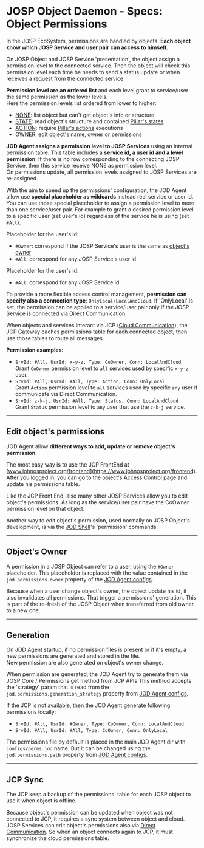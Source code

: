 # JOSP Object Daemon - Specs: Object Permissions

In the JOSP EcoSystem, permissions are handled by objects. **Each object know
which JOSP Service and user pair can access to himself.**

On JOSP Object and JOSP Service 'presentation', the object assign a permission
level to the connected service. Then the object will check this permission level
each time he needs to send a status update or when receives a request from the
connected service.

**Permission level are an ordered list** and each level grant to service/user the
same permission as the lower levels.<br/>
Here the permission levels list ordered from lower to higher:

* [NONE](/docs/specs/permissions.md): list object but can't get object's info or structure
* [STATE](/docs/specs/permissions.md): read object's structure and contained [Pillar's states](pillars.md#states)
* [ACTION](/docs/specs/permissions.md): require [Pillar's actions](pillars.md#actions) executions
* [OWNER](/docs/specs/permissions.md): edit object's name, owner or permissions

**JOD Agent assigns a permission level to JOSP Services** using an internal
permission table. This table includes a **service id, a user id and a level permission**.
If there is no row corresponding to the connecting JOSP Service, then this service
receive NONE as permission level.<br/>
On permissions update, all permission levels assigned to JOSP Services are re-assigned.

With the aim to speed up the permissions' configuration, the JOD Agent allow use
**special placeholder as wildcards** instead real service or user id. You can use
those special placeholder to assign a permission level to more than one service/user
pair. For example to grant a desired permission level to a specific user (set
user's id) regardless of the service he is using (set ```#All```).

Placeholder for the user's id:
* ```#Owner```: correspond if the JOSP Service's user is the same as [object's owner](#objects-owner)
* ```#All```: correspond for any JOSP Service's user id

Placeholder for the user's id:
* ```#All```: correspond for any JOSP Service id

To provide a more flexible access control management, **permission can specify
also a connection type**: ```OnlyLocal/LocalAndCloud```. If 'OnlyLocal' is set,
the permission can be applied to a service/user pair only if the JOSP Service is
connected via Direct Communication.

When objects and services interact via JCP ([Cloud Communication](/docs/specs/communication_cloud.md)),
the JCP Gateway caches permissions table for each connected object, then use
those tables to route all messages.

**Permission examples:**

* ```SrvId: #All, UsrId: x-y-z, Type: CoOwner, Conn: LocalAndCloud```<br/>
  Grant ```CoOwner``` permission level to ```all``` services used by specific ```x-y-z``` user.
* ```SrvId: #All, UsrId: #All, Type: Action, Conn: OnlyLocal```<br/>
  Grant ```Action``` permission level to ```all``` services used by specific ```any``` user if communicate via Direct Communication.
* ```SrvId: z-k-j, UsrId: #All, Type: Status, Conn: LocalAndCloud```<br/>
  Grant ```Status``` permission level to ```any``` user that use the ```z-k-j``` service.

---

## Edit object's permissions

JOD Agent allow **different ways to add, update or remove object's permission**.

The most easy way is to use the JCP FrontEnd
at [www.johnosproject.org/frontend](https://www.johnosproject.org/frontend).
After you logged in, you can go to the object's Access Control page and update
his permissions table.

Like the JCP Front End, also many other JOSP Services allow you to edit object's
permissions. As long as the service/user pair have the CoOwner permission level
on that object.

Another way to edit object's permission, used normally on JOSP Object's development,
is via the [JOD Shell](shell)'s 'permission' commands.

---

## Object's Owner

A permission in a JOSP Object can refer to a user, using the ```#Owner``` placeholder.
This placeholder is replaced with the value contained in the ```jod.permissions.owner```
property of the [JOD Agent configs](jod_yml).

Because when a user change object's owner, the object update his id, it also
invalidates all permissions. That trigger a permissions' generation. This is part
of the re-fresh of the JOSP Object when transferred from old owner to a new one.

---

## Generation

On JOD Agent startup, if no permission files is present or if it's empty, a new
permissions are generated and stored in the file.<br/>
New permission are also generated on object's owner change.

When permission are generated, the JOD Agent try to generate them via JOSP Core
/ Permissions get method from JCP APIs
This method accepts the 'strategy' param that is read from the ```jod.permissions.generation_strategy```
property from [JOD Agent configs](jod_yml).

If the JCP is not available, then the JOD Agent generate following permissions locally:

* ```SrvId: #All, UsrId: #Owner, Type: CoOwner, Conn: LocalAndCloud```
* ```SrvId: #All, UsrId: #All, Type: CoOwner, Conn: OnlyLocal```

The permissions file by default is placed in the main JOD Agent dir with
```configs/perms.jod``` name. But it can be changed using the ```jod.permissions.path```
property from [JOD Agent configs](jod_yml).

---

## JCP Sync

The JCP keep a backup of the permissions' table for each JOSP object to use it when
object is offline.

Because object's permission can be updated when object was not connected to JCP,
it requires a sync system between object and cloud.<br/>
JOSP Services can edit object's permissions also via [Direct Communication](/docs/specs/communication_local.md).
So when an object connects again to JCP, it must synchronize the cloud permissions table.
